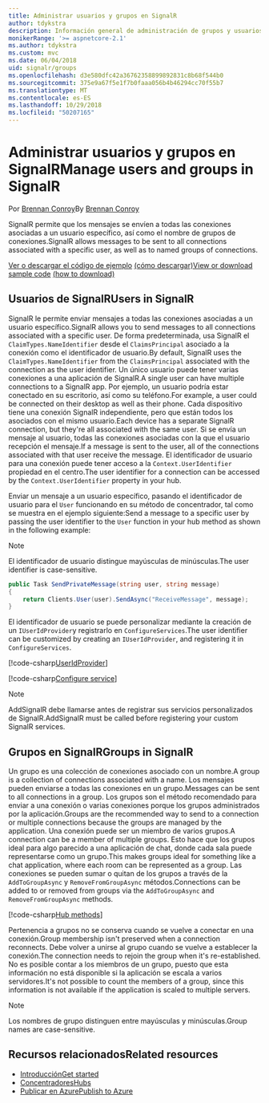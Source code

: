 ```yaml
---
title: Administrar usuarios y grupos en SignalR
author: tdykstra
description: Información general de administración de grupos y usuarios de ASP.NET Core SignalR.
monikerRange: '>= aspnetcore-2.1'
ms.author: tdykstra
ms.custom: mvc
ms.date: 06/04/2018
uid: signalr/groups
ms.openlocfilehash: d3e580dfc42a36762358899892831c8b68f544b0
ms.sourcegitcommit: 375e9a67f5e1f7b0faaa056b4b46294cc70f55b7
ms.translationtype: MT
ms.contentlocale: es-ES
ms.lasthandoff: 10/29/2018
ms.locfileid: "50207165"
---
```

# <a name="manage-users-and-groups-in-signalr"></a><span data-ttu-id="a8748-103">Administrar usuarios y grupos en SignalR</span><span class="sxs-lookup"><span data-stu-id="a8748-103">Manage users and groups in SignalR</span></span>

<span data-ttu-id="a8748-104">Por [Brennan Conroy](https://github.com/BrennanConroy)</span><span class="sxs-lookup"><span data-stu-id="a8748-104">By [Brennan Conroy](https://github.com/BrennanConroy)</span></span>

<span data-ttu-id="a8748-105">SignalR permite que los mensajes se envíen a todas las conexiones asociadas a un usuario específico, así como el nombre de grupos de conexiones.</span><span class="sxs-lookup"><span data-stu-id="a8748-105">SignalR allows messages to be sent to all connections associated with a specific user, as well as to named groups of connections.</span></span>

<span data-ttu-id="a8748-106">[Ver o descargar el código de ejemplo](https://github.com/aspnet/Docs/tree/master/aspnetcore/signalr/groups/sample/) [(cómo descargar)](xref:index#how-to-download-a-sample)</span><span class="sxs-lookup"><span data-stu-id="a8748-106">[View or download sample code](https://github.com/aspnet/Docs/tree/master/aspnetcore/signalr/groups/sample/) [(how to download)](xref:index#how-to-download-a-sample)</span></span>

## <a name="users-in-signalr"></a><span data-ttu-id="a8748-107">Usuarios de SignalR</span><span class="sxs-lookup"><span data-stu-id="a8748-107">Users in SignalR</span></span>

<span data-ttu-id="a8748-108">SignalR le permite enviar mensajes a todas las conexiones asociadas a un usuario específico.</span><span class="sxs-lookup"><span data-stu-id="a8748-108">SignalR allows you to send messages to all connections associated with a specific user.</span></span> <span data-ttu-id="a8748-109">De forma predeterminada, usa SignalR el `ClaimTypes.NameIdentifier` desde el `ClaimsPrincipal` asociado a la conexión como el identificador de usuario.</span><span class="sxs-lookup"><span data-stu-id="a8748-109">By default, SignalR uses the `ClaimTypes.NameIdentifier` from the `ClaimsPrincipal` associated with the connection as the user identifier.</span></span> <span data-ttu-id="a8748-110">Un único usuario puede tener varias conexiones a una aplicación de SignalR.</span><span class="sxs-lookup"><span data-stu-id="a8748-110">A single user can have multiple connections to a SignalR app.</span></span> <span data-ttu-id="a8748-111">Por ejemplo, un usuario podría estar conectado en su escritorio, así como su teléfono.</span><span class="sxs-lookup"><span data-stu-id="a8748-111">For example, a user could be connected on their desktop as well as their phone.</span></span> <span data-ttu-id="a8748-112">Cada dispositivo tiene una conexión SignalR independiente, pero que están todos los asociados con el mismo usuario.</span><span class="sxs-lookup"><span data-stu-id="a8748-112">Each device has a separate SignalR connection, but they're all associated with the same user.</span></span> <span data-ttu-id="a8748-113">Si se envía un mensaje al usuario, todas las conexiones asociadas con la que el usuario recepción el mensaje.</span><span class="sxs-lookup"><span data-stu-id="a8748-113">If a message is sent to the user, all of the connections associated with that user receive the message.</span></span> <span data-ttu-id="a8748-114">El identificador de usuario para una conexión puede tener acceso a la `Context.UserIdentifier` propiedad en el centro.</span><span class="sxs-lookup"><span data-stu-id="a8748-114">The user identifier for a connection can be accessed by the `Context.UserIdentifier` property in your hub.</span></span>

<span data-ttu-id="a8748-115">Enviar un mensaje a un usuario específico, pasando el identificador de usuario para el `User` funcionando en su método de concentrador, tal como se muestra en el ejemplo siguiente:</span><span class="sxs-lookup"><span data-stu-id="a8748-115">Send a message to a specific user by passing the user identifier to the `User` function in your hub method as shown in the following example:</span></span>

> [!NOTE]
> <span data-ttu-id="a8748-116">El identificador de usuario distingue mayúsculas de minúsculas.</span><span class="sxs-lookup"><span data-stu-id="a8748-116">The user identifier is case-sensitive.</span></span>

```csharp
public Task SendPrivateMessage(string user, string message)
{
    return Clients.User(user).SendAsync("ReceiveMessage", message);
}
```

<span data-ttu-id="a8748-117">El identificador de usuario se puede personalizar mediante la creación de un `IUserIdProvider`y registrarlo en `ConfigureServices`.</span><span class="sxs-lookup"><span data-stu-id="a8748-117">The user identifier can be customized by creating an `IUserIdProvider`, and registering it in `ConfigureServices`.</span></span>

[!code-csharp[UserIdProvider](groups/sample/customuseridprovider.cs?range=4-10)]

[!code-csharp[Configure service](groups/sample/startup.cs?range=21-22,39-42)]

> [!NOTE]
> <span data-ttu-id="a8748-118">AddSignalR debe llamarse antes de registrar sus servicios personalizados de SignalR.</span><span class="sxs-lookup"><span data-stu-id="a8748-118">AddSignalR must be called before registering your custom SignalR services.</span></span>

## <a name="groups-in-signalr"></a><span data-ttu-id="a8748-119">Grupos en SignalR</span><span class="sxs-lookup"><span data-stu-id="a8748-119">Groups in SignalR</span></span>

<span data-ttu-id="a8748-120">Un grupo es una colección de conexiones asociado con un nombre.</span><span class="sxs-lookup"><span data-stu-id="a8748-120">A group is a collection of connections associated with a name.</span></span> <span data-ttu-id="a8748-121">Los mensajes pueden enviarse a todas las conexiones en un grupo.</span><span class="sxs-lookup"><span data-stu-id="a8748-121">Messages can be sent to all connections in a group.</span></span> <span data-ttu-id="a8748-122">Los grupos son el método recomendado para enviar a una conexión o varias conexiones porque los grupos administrados por la aplicación.</span><span class="sxs-lookup"><span data-stu-id="a8748-122">Groups are the recommended way to send to a connection or multiple connections because the groups are managed by the application.</span></span> <span data-ttu-id="a8748-123">Una conexión puede ser un miembro de varios grupos.</span><span class="sxs-lookup"><span data-stu-id="a8748-123">A connection can be a member of multiple groups.</span></span> <span data-ttu-id="a8748-124">Esto hace que los grupos ideal para algo parecido a una aplicación de chat, donde cada sala puede representarse como un grupo.</span><span class="sxs-lookup"><span data-stu-id="a8748-124">This makes groups ideal for something like a chat application, where each room can be represented as a group.</span></span> <span data-ttu-id="a8748-125">Las conexiones se pueden sumar o quitan de los grupos a través de la `AddToGroupAsync` y `RemoveFromGroupAsync` métodos.</span><span class="sxs-lookup"><span data-stu-id="a8748-125">Connections can be added to or removed from groups via the `AddToGroupAsync` and `RemoveFromGroupAsync` methods.</span></span>

[!code-csharp[Hub methods](groups/sample/hubs/chathub.cs?range=15-27)]

<span data-ttu-id="a8748-126">Pertenencia a grupos no se conserva cuando se vuelve a conectar en una conexión.</span><span class="sxs-lookup"><span data-stu-id="a8748-126">Group membership isn't preserved when a connection reconnects.</span></span> <span data-ttu-id="a8748-127">Debe volver a unirse al grupo cuando se vuelve a establecer la conexión.</span><span class="sxs-lookup"><span data-stu-id="a8748-127">The connection needs to rejoin the group when it's re-established.</span></span> <span data-ttu-id="a8748-128">No es posible contar a los miembros de un grupo, puesto que esta información no está disponible si la aplicación se escala a varios servidores.</span><span class="sxs-lookup"><span data-stu-id="a8748-128">It's not possible to count the members of a group, since this information is not available if the application is scaled to multiple servers.</span></span>

> [!NOTE]
> <span data-ttu-id="a8748-129">Los nombres de grupo distinguen entre mayúsculas y minúsculas.</span><span class="sxs-lookup"><span data-stu-id="a8748-129">Group names are case-sensitive.</span></span>

## <a name="related-resources"></a><span data-ttu-id="a8748-130">Recursos relacionados</span><span class="sxs-lookup"><span data-stu-id="a8748-130">Related resources</span></span>

* [<span data-ttu-id="a8748-131">Introducción</span><span class="sxs-lookup"><span data-stu-id="a8748-131">Get started</span></span>](xref:tutorials/signalr)
* [<span data-ttu-id="a8748-132">Concentradores</span><span class="sxs-lookup"><span data-stu-id="a8748-132">Hubs</span></span>](xref:signalr/hubs)
* [<span data-ttu-id="a8748-133">Publicar en Azure</span><span class="sxs-lookup"><span data-stu-id="a8748-133">Publish to Azure</span></span>](xref:signalr/publish-to-azure-web-app)
